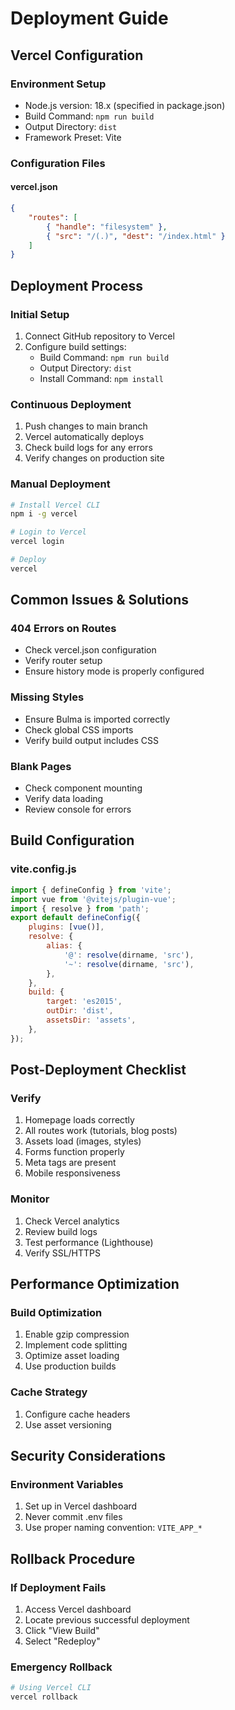 # Deployment Guide

## Vercel Configuration

### Environment Setup

- Node.js version: 18.x (specified in package.json)
- Build Command: `npm run build`
- Output Directory: `dist`
- Framework Preset: Vite

### Configuration Files

#### vercel.json

```json
{
	"routes": [
		{ "handle": "filesystem" },
		{ "src": "/(.)", "dest": "/index.html" }
	]
}
```

## Deployment Process

### Initial Setup

1. Connect GitHub repository to Vercel
2. Configure build settings:
   - Build Command: `npm run build`
   - Output Directory: `dist`
   - Install Command: `npm install`

### Continuous Deployment

1. Push changes to main branch
2. Vercel automatically deploys
3. Check build logs for any errors
4. Verify changes on production site

### Manual Deployment

```bash
# Install Vercel CLI
npm i -g vercel

# Login to Vercel
vercel login

# Deploy
vercel
```

## Common Issues & Solutions

### 404 Errors on Routes

- Check vercel.json configuration
- Verify router setup
- Ensure history mode is properly configured

### Missing Styles

- Ensure Bulma is imported correctly
- Check global CSS imports
- Verify build output includes CSS

### Blank Pages

- Check component mounting
- Verify data loading
- Review console for errors

## Build Configuration

### vite.config.js

```javascript
import { defineConfig } from 'vite';
import vue from '@vitejs/plugin-vue';
import { resolve } from 'path';
export default defineConfig({
	plugins: [vue()],
	resolve: {
		alias: {
			'@': resolve(dirname, 'src'),
			'~': resolve(dirname, 'src'),
		},
	},
	build: {
		target: 'es2015',
		outDir: 'dist',
		assetsDir: 'assets',
	},
});
```

## Post-Deployment Checklist

### Verify

1. Homepage loads correctly
2. All routes work (tutorials, blog posts)
3. Assets load (images, styles)
4. Forms function properly
5. Meta tags are present
6. Mobile responsiveness

### Monitor

1. Check Vercel analytics
2. Review build logs
3. Test performance (Lighthouse)
4. Verify SSL/HTTPS

## Performance Optimization

### Build Optimization

1. Enable gzip compression
2. Implement code splitting
3. Optimize asset loading
4. Use production builds

### Cache Strategy

1. Configure cache headers
2. Use asset versioning

## Security Considerations

### Environment Variables

1. Set up in Vercel dashboard
2. Never commit .env files
3. Use proper naming convention: `VITE_APP_*`

## Rollback Procedure

### If Deployment Fails

1. Access Vercel dashboard
2. Locate previous successful deployment
3. Click "View Build"
4. Select "Redeploy"

### Emergency Rollback

```bash
# Using Vercel CLI
vercel rollback
```
